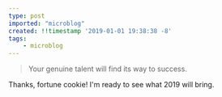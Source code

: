 ```yaml
---
type: post
imported: "microblog"
created: !!timestamp '2019-01-01 19:38:38 -8'
tags:
    - microblog
---
```

> Your genuine talent will find its way to success.

Thanks, fortune cookie! I'm ready to see what 2019 will bring.
